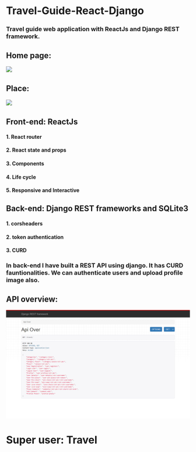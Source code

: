 # Travel-Guide-React-Django
### Travel guide web application with ReactJs and Django REST framework.

## Home page:
![](GIF/home.gif)
## Place:
![](GIF/place.gif)

## Front-end: ReactJs
#### 1. React router
#### 2. React state and props
#### 3. Components 
#### 4. Life cycle 
#### 5. Responsive and Interactive

## Back-end: Django REST frameworks and SQLite3
#### 1. corsheaders
#### 2. token authentication 
#### 3. CURD

### In back-end I have built a REST API using django. It has CURD fauntionalities. We can authenticate users and upload profile image also.
## API overview:
![](Screen-shots/api_overview.png)

# Super user: Travel
